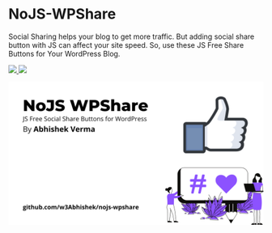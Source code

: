 # NoJS-WPShare

Social Sharing helps your blog to get more traffic. But adding social share button with JS can affect your site speed. So, use these JS Free Share Buttons for Your WordPress Blog.

<a href="http://hits.dwyl.com/w3Abhishek/nojs-wpshare" target="_blank">
      <img src="http://hits.dwyl.com/w3Abhishek/nojs-wpshare.svg" />
    </a><img src="https://img.shields.io/docker/v/w3Abhishek/nojs-wpshare?sort=date" />
    
![img](https://raw.githubusercontent.com/w3Abhishek/nojs-wpshare/master/NoJS%20WPShare.png)
